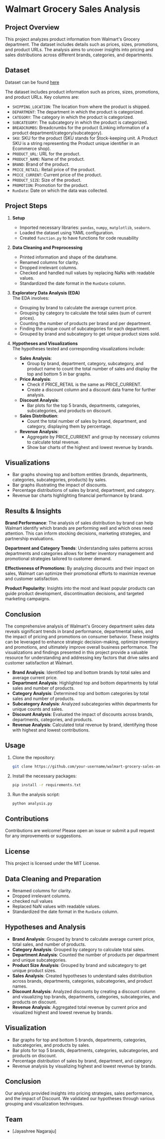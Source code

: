 # Walmart Grocery Sales Analysis

## Project Overview
This project analyzes product information from Walmart's Grocery department. The dataset includes details such as prices, sizes, promotions, and product URLs. The analysis aims to uncover insights into pricing and sales distributions across different brands, categories, and departments.

## Dataset

Dataset can be found [here](https://www.kaggle.com/datasets/thedevastator/product-prices-and-sizes-from-walmart-grocery)

The dataset includes product information such as prices, sizes, promotions, and product URLs. Key columns are:

- `SHIPPING_LOCATION`: The location from where the product is shipped.
- `DEPARTMENT`: The department in which the product is categorized.
- `CATEGORY`: The category in which the product is categorized.
- `SUBCATEGORY`: The subcategory in which the product is categorized.
- `BREADCRUMBS`: Breadcrumbs for the product (Linking information of a product department/category/subcategory).
- `SKU`: SKU for the product (SKU stands for Stock-keeping unit. A Product SKU is a string representing the Product unique identifier in an Ecommerce shop).
- `PRODUCT_URL`: URL for the product.
- `PRODUCT_NAME`: Name of the product.
- `BRAND`: Brand of the product.
- `PRICE_RETAIL`: Retail price of the product.
- `PRICE_CURRENT`: Current price of the product.
- `PRODUCT_SIZE`: Size of the product.
- `PROMOTION`: Promotion for the product.
- `RunDate`: Date on which the data was collected.

## Project Steps

1. **Setup**
    - Imported necessary libraries: `pandas`, `numpy`, `matplotlib`, `seaborn`.
    - Loaded the dataset using YAML configuration.
    - Created `function.py` to have functions for code reusability

2. **Data Cleaning and Preprocessing**
    - Printed information and shape of the dataframe.
    - Renamed columns for clarity.
    - Dropped irrelevant columns.
    - Checked and handled null values by replacing NaNs with readable values.
    - Standardized the date format in the `RunDate` column.


3. **Exploratory Data Analysis (EDA)**              
The EDA involves:
    - Grouping by brand to calculate the average current price.
    - Grouping by category to calculate the total sales (sum of current prices).
    - Counting the number of products per brand and per department.
    - Finding the unique count of subcategories for each department.
    - Grouped by brand and subcategory to get unique product sizes sold.
      
4. **Hypotheses and Visualizations**      
The hypotheses tested and corresponding visualizations include:

    - **Sales Analysis**:
        - Group by brand, department, category, subcategory, and product name to count the total number of sales and display the top and bottom 5 in bar graphs.
    - **Price Analysis**:
        - Check if PRICE_RETAIL is the same as PRICE_CURRENT.
        - Create a discount column and a discount data frame for further analysis.
    - **Discount Analysis**:
        - Bar plots for the top 5 brands, departments, categories, subcategories, and products on discount.
    - **Sales Distribution**:
        - Count the total number of sales by brand, department, and category, displaying them by percentage.
    - **Revenue Analysis**:
        - Aggregate by PRICE_CURRENT and group by necessary columns to calculate total revenue.
        - Show bar charts of the highest and lowest revenue by brands.

## Visualizations

- Bar graphs showing top and bottom entities (brands, departments, categories, subcategories, products) by sales.
- Bar graphs illustrating the impact of discounts.
- Percentage distributions of sales by brand, department, and category.
- Revenue bar charts highlighting financial performance by brand.

## Results & Insights
**Brand Performance**: The analysis of sales distribution by brand can help Walmart identify which brands are performing well and which ones need attention. This can inform stocking decisions, marketing strategies, and partnership evaluations.

**Department and Category Trends**: Understanding sales patterns across departments and categories allows for better inventory management and promotional strategies tailored to customer demand.

**Effectiveness of Promotions**: By analyzing discounts and their impact on sales, Walmart can optimize their promotional efforts to maximize revenue and customer satisfaction.

**Product Popularity**: Insights into the most and least popular products can guide product development, discontinuation decisions, and targeted marketing campaigns.

## Conclusion
The comprehensive analysis of Walmart's Grocery department sales data reveals significant trends in brand performance, departmental sales, and the impact of pricing and promotions on consumer behavior. These insights can be leveraged to enhance strategic decision-making, optimize inventory and promotions, and ultimately improve overall business performance. The visualizations and findings presented in this project provide a valuable resource for understanding and addressing key factors that drive sales and customer satisfaction at Walmart.
- **Brand Analysis**: Identified top and bottom brands by total sales and average current price.
- **Department Analysis**: Highlighted top and bottom departments by total sales and number of products.
- **Category Analysis**: Determined top and bottom categories by total sales and number of products.
- **Subcategory Analysis**: Analyzed subcategories within departments for unique counts and sales.
- **Discount Analysis**: Evaluated the impact of discounts across brands, departments, categories, and products.
- **Revenue Analysis**: Calculated total revenue by brand, identifying those with highest and lowest contributions.

## Usage

1. Clone the repository:
    ```bash
    git clone https://github.com/your-username/walmart-grocery-sales-analysis.git
    ```

2. Install the necessary packages:
    ```bash
    pip install -r requirements.txt
    ```

3. Run the analysis script:
    ```bash
    python analysis.py
    ```

## Contributions

Contributions are welcome! Please open an issue or submit a pull request for any improvements or suggestions.

## License

This project is licensed under the MIT License.


## Data Cleaning and Preparation
- Renamed columns for clarity.
- Dropped irrelevant columns.
- checked null values
- Replaced NaN values with readable values.
- Standardized the date format in the `RunDate` column.

## Hypotheses and Analysis
- **Brand Analysis**: Grouped by brand to calculate average current price, total sales, and number of products.
- **Category Analysis**: Grouped by category to calculate total sales.
- **Department Analysis**: Counted the number of products per department and unique subcategories.
- **Product Size Analysis**: Grouped by brand and subcategory to get unique product sizes.
- **Sales Analysis**: Created hypotheses to understand sales distribution across brands, departments, categories, subcategories, and product names.
- **Discount Analysis**: Analyzed discounts by creating a discount column and visualizing top brands, departments, categories, subcategories, and products on discount.
- **Revenue Analysis**: Aggregated total revenue by current price and visualized highest and lowest revenue by brands.

## Visualization
- Bar graphs for top and bottom 5 brands, departments, categories, subcategories, and products by sales.
- Bar plots for top 5 brands, departments, categories, subcategories, and products on discount.
- Percentage distribution of sales by brand, department, and category.
- Revenue analysis by visualizing highest and lowest revenue by brands.

## Conclusion
Our analysis provided insights into pricing strategies, sales performance, and the impact of Discount. We validated our hypotheses through various grouping and visualization techniques.

## Team
- [Jayashree Nagaraju]
